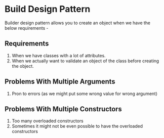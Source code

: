 # Build Design Pattern

Builder design pattern allows you to create an object when we have the below requirements - 

## Requirements

1. When we have classes with a lot of attributes.
2. When we actually want to validate an object of the class before creating the object.

## Problems With Multiple Arguments

1. Pron to errors (as we might put some wrong value for wrong argument)

## Problems With Multiple Constructors

1. Too many overloaded constructors
2. Sometimes it might not be even possible to have the overloaded constructors